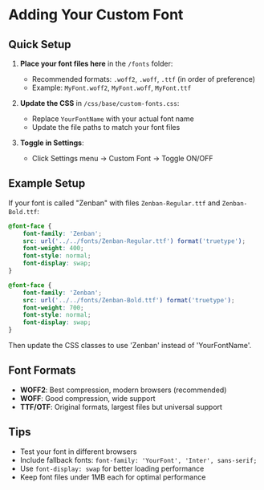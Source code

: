 # Adding Your Custom Font

## Quick Setup

1. **Place your font files here** in the `/fonts` folder:
   - Recommended formats: `.woff2`, `.woff`, `.ttf` (in order of preference)
   - Example: `MyFont.woff2`, `MyFont.woff`, `MyFont.ttf`

2. **Update the CSS** in `/css/base/custom-fonts.css`:
   - Replace `YourFontName` with your actual font name
   - Update the file paths to match your font files

3. **Toggle in Settings**:
   - Click Settings menu → Custom Font → Toggle ON/OFF

## Example Setup

If your font is called "Zenban" with files `Zenban-Regular.ttf` and `Zenban-Bold.ttf`:

```css
@font-face {
    font-family: 'Zenban';
    src: url('../../fonts/Zenban-Regular.ttf') format('truetype');
    font-weight: 400;
    font-style: normal;
    font-display: swap;
}

@font-face {
    font-family: 'Zenban';
    src: url('../../fonts/Zenban-Bold.ttf') format('truetype');
    font-weight: 700;
    font-style: normal;
    font-display: swap;
}
```

Then update the CSS classes to use 'Zenban' instead of 'YourFontName'.

## Font Formats

- **WOFF2**: Best compression, modern browsers (recommended)
- **WOFF**: Good compression, wide support
- **TTF/OTF**: Original formats, largest files but universal support

## Tips

- Test your font in different browsers
- Include fallback fonts: `font-family: 'YourFont', 'Inter', sans-serif;`
- Use `font-display: swap` for better loading performance
- Keep font files under 1MB each for optimal performance
